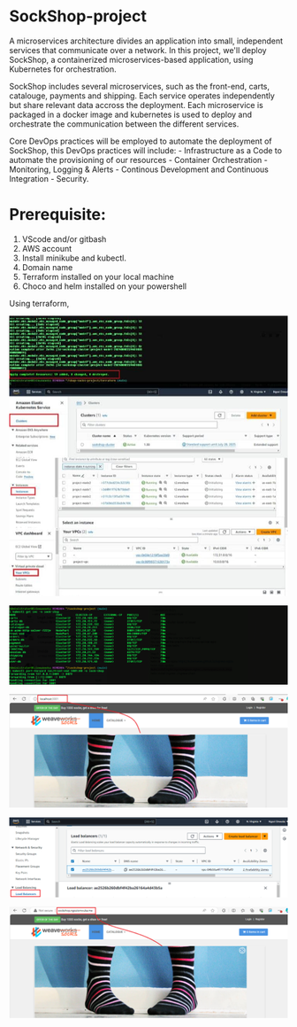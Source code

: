 # SockShop-project

A microservices architecture divides an application into small, independent services that communicate over a network. In this project, we'll deploy SockShop, a containerized microservices-based application, using Kubernetes for orchestration.

SockShop includes several microservices, such as the front-end, carts, catalouge, payments and shipping. Each service operates independently but share relevant data accross the deployment. Each microservice is packaged in a docker image and kubernetes is used to deploy and orchestrate the communication between the different services.

Core DevOps practices will be employed to automate the deployment of SockShop, this DevOps practices will include: - Infrastructure as a Code to automate the provisioning of our resources - Container Orchestration - Monitoring, Logging & Alerts - Continous Development and Continuous Integration - Security.


# Prerequisite:
1.  VScode and/or gitbash
2.  AWS account
3.  Install minikube and kubectl.
4.  Domain name
5.  Terraform installed on your local machine
6.  Choco and helm installed on your powershell


Using terraform, 


![Deployed Resources](./images/sucessfully%20deployed.jpeg)


![Port-forwarding](./images/port-forwarding.png)


![localhost](./images/1st%20image.png)


![load balancer](./images/load%20balancer.png)


![DNS mapped](./images/2nd%20image.png)
